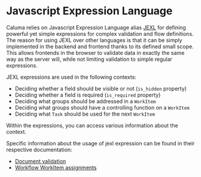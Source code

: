 # Javascript Expression Language

Caluma relies on Javascript Expression Language alias [JEXL](https://github.com/TomFrost/Jexl) for defining powerful yet simple expressions for complex validation and flow definitions. The reason for using JEXL over other languages is that it can be simply implemented in the backend and frontend thanks to its defined small scope. This allows frontends in the browser to validate data in exactly the same way as the server will, while not limiting validation to simple regular expressions.

JEXL expressions are used in the following contexts:

* Deciding whether a field should be visible or not (`is_hidden` property)
* Deciding whether a field is required (`is_required` property)
* Deciding what groups should be addressed in a `WorkItem`
* Deciding what groups should have a controlling function on a `WorkItem`
* Deciding what `Task` should be used for the next `WorkItem`

Within the expressions, you can access various information about the context.

Specific information about the usage of jexl expression can be found in their respective documentation:

* [Document validation](../forms/validation.md)
* [Workflow WorkItem assignments](../workflow/workflow-workitem-assignments.md)
